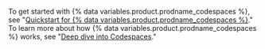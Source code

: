 To get started with {% data variables.product.prodname_codespaces %}, see "[Quickstart for {% data variables.product.prodname_codespaces %}](/codespaces/getting-started/quickstart)." To learn more about how {% data variables.product.prodname_codespaces %} works, see "[Deep dive into Codespaces](/codespaces/getting-started/deep-dive)."